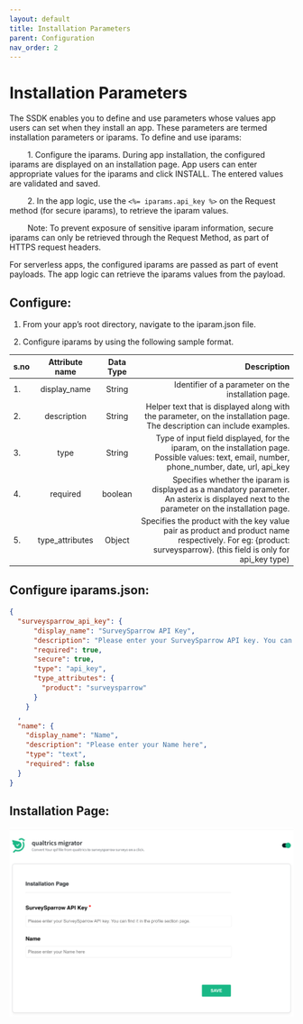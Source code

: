 ```yaml
---
layout: default
title: Installation Parameters
parent: Configuration
nav_order: 2
---
```

# **Installation Parameters**

The SSDK enables you to define and use parameters whose values app users can set when they install an app. These parameters are termed installation parameters or iparams. To define and use iparams:

&emsp;&emsp; 1. Configure the iparams. During app installation, the configured iparams are displayed on an installation page. App users can enter appropriate values for the iparams and click INSTALL. The entered values are validated and saved.

&emsp;&emsp; 2. In the app logic, use the `<%= iparams.api_key %>` on the Request method (for secure iparams), to retrieve the iparam values.

&emsp;&emsp; Note: To prevent exposure of sensitive iparam information, secure iparams can only be retrieved through the Request Method, as part of HTTPS request headers.

For serverless apps, the configured iparams are passed as part of event payloads. The app logic can retrieve the iparams values from the payload.

## **Configure:**

1. From your app’s root directory, navigate to the iparam.json file.

2. Configure iparams by using the following sample format.
 
|s.no| Attribute name | Data Type | Description |
| ------------- |:-------------:| :-------------: |-----:|
|1.| display_name | String | Identifier of a parameter on the installation page.|
|2.| description | String | Helper text that is displayed along with the parameter, on the installation page. The description can include examples. |
|3.| type | String | Type of input field displayed, for the iparam, on the installation page. Possible values: text, email, number, phone_number, date, url, api_key |
| 4.| required | boolean | Specifies whether the iparam is displayed as a mandatory parameter. An asterix is displayed next to the parameter on the installation page. |
| 5. | type_attributes | Object | Specifies the product with the key value pair as product and product name respectively. For eg: {product: surveysparrow}. (this field is only for api_key type)

## **Configure iparams.json:**

```json 
{
  "surveysparrow_api_key": {
      "display_name": "SurveySparrow API Key",
      "description": "Please enter your SurveySparrow API key. You can find it in the profile section page.",
      "required": true,
      "secure": true,
      "type": "api_key",
      "type_attributes": {
        "product": "surveysparrow"
      }
    }
  ,
  "name": {
    "display_name": "Name",
    "description": "Please enter your Name here",
    "type": "text",
    "required": false
  }
}

```

## **Installation Page:**

![image-4](../../assets/image4.png)

